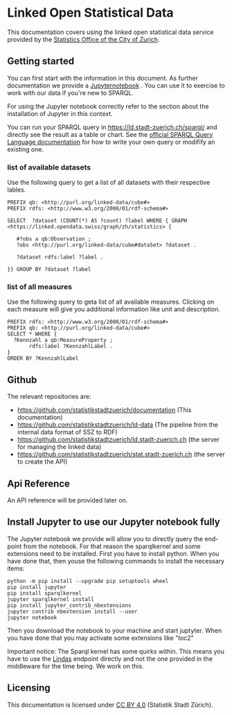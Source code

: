 # Linked Open Statistical Data 
This documentation covers using the linked open statistical data service provided by the [Statistics Office of the City of Zurich](https://www.stadt-zuerich.ch/statistik). 

## Getting started
You can first start with the information in this document. As further documentation we provide a [Jupyternotebook](https://github.com/statistikstadtzuerich/documentation/blob/master/LOSD_Manual_of_Statistik_Stadt_Zurich.ipynb) . You can use it to exercise to work with our data if you're new to SPARQL.

For using the Jupyter notebook correctly refer to the section about the installation of Jupyter in this context.

You can run your SPARQL query in https://ld.stadt-zuerich.ch/sparql/ and directly see the result as a table or chart. See the [official SPARQL Query Language documentation](https://www.w3.org/TR/2013/REC-sparql11-query-20130321/) for how to write your own query or modifify an existing one. 

### list of available datasets
Use the following query to get a list of all datasets with their respective lables. 

```SPARQL
PREFIX qb: <http://purl.org/linked-data/cube#>
PREFIX rdfs: <http://www.w3.org/2000/01/rdf-schema#>

SELECT  ?dataset (COUNT(*) AS ?count) ?label WHERE { GRAPH <https://linked.opendata.swiss/graph/zh/statistics> {

   #?obs a qb:Observation ;
   ?obs <http://purl.org/linked-data/cube#dataSet> ?dataset .

   ?dataset rdfs:label ?label .

}} GROUP BY ?dataset ?label
```
### list of all measures
Use the following query to geta  list of all available measures. Clicking on each measure will give you additional information like unit and description. 
```SPARQL
PREFIX rdfs: <http://www.w3.org/2000/01/rdf-schema#>
PREFIX qb: <http://purl.org/linked-data/cube#>
SELECT * WHERE {
  ?Kennzahl a qb:MeasureProperty ;
       rdfs:label ?KennzahlLabel .
} 
ORDER BY ?KennzahlLabel
```

## Github
The relevant repositories are:
* https://github.com/statistikstadtzuerich/documentation (This documentation)
* https://github.com/statistikstadtzuerich/ld-data (The pipeline from the internal data format of SSZ to RDF)
* https://github.com/statistikstadtzuerich/ld.stadt-zuerich.ch  (the server for managing the linked data)
* https://github.com/statistikstadtzuerich/stat.stadt-zuerich.ch (the server to create the API)

## Api Reference
An API reference will be provided later on.

## Install Jupyter to use our Jupyter notebook fully
The Jupyter notebook we provide will allow you to directly query the end-point from the notebook. For that reason the sparqlkernel and some extensions need to be installed. First you have to install python. When you have done that, then youse the following commands to install the necessary items:
```
python -m pip install --upgrade pip setuptools wheel
pip install jupyter
pip install sparqlkernel
jupyter sparqlkernel install
pip install jupyter_contrib_nbextensions
jupyter contrib nbextension install --user
jupyter notebook
```
Then you download the notebook to your machine and start juptyter. When you have done that you may activate some extensions like "toc2"

Important notice: The Sparql kernel has some quirks within. This means you have to use the [Lindas](https://lindas-data.ch/) endpoint directly and not the one provided in the middleware for the time being. We work on this. 

## Licensing
This documentation is licensed under [CC BY 4.0](https://creativecommons.org/licenses/by/4.0/) (Statistik Stadt Zürich). 

